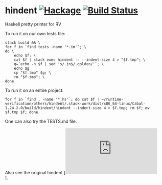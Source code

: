 # hindent [![Hackage](https://img.shields.io/hackage/v/hindent.svg?style=flat)](https://hackage.haskell.org/package/hindent) [![Build Status](https://travis-ci.org/commercialhaskell/hindent.png)](https://travis-ci.org/commercialhaskell/hindent)

Haskell pretty printer for RV

To run it on our own tests file:

```
stack build && \
for f in `find tests -name '*.in'`; \
do \
    echo $f; \
    cat $f | stack exec hindent -- --indent-size 4 > "$f.tmp"; \
    g=`echo -n $f | sed 's/.in$/.golden/'`; \
    echo $g
    cp "$f.tmp" $g; \
    rm "$f.tmp"; \
done
```

To run it on an entire project:

```
for f in `find . -name '*.hs'`; do cat $f | ~/runtime-verification/others/hindent/.stack-work/dist/x86_64-linux/Cabal-1.24.2.0/build/hindent/hindent --indent-size 4 > $f.tmp; rm $f; mv $f.tmp $f; done
```

One can also try the TESTS.md file.

Also see the original hindent [![documentation](https://github.com/commercialhaskell/hindent/blob/master/README.md)].
